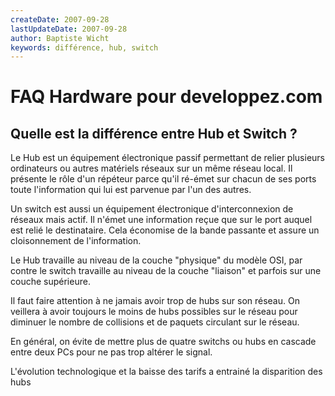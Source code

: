 ```yaml
---
createDate: 2007-09-28
lastUpdateDate: 2007-09-28
author: Baptiste Wicht
keywords: différence, hub, switch
---
```


# FAQ Hardware pour developpez.com

## Quelle est la différence entre Hub et Switch ?

Le Hub est un équipement électronique passif permettant de relier plusieurs ordinateurs ou autres matériels réseaux sur un même réseau local. Il présente le rôle d'un répéteur parce qu'il ré-émet sur chacun de ses ports toute l'information qui lui est parvenue par l'un des autres.

Un switch est aussi un équipement électronique d'interconnexion de réseaux mais actif. Il n'émet une information reçue que sur le port auquel est relié le destinataire. Cela économise de la bande passante et assure un cloisonnement de l'information.

Le Hub travaille au niveau de la couche "physique" du modèle OSI, par contre le switch travaille au niveau de la couche "liaison" et parfois sur une couche supérieure.

Il faut faire attention à ne jamais avoir trop de hubs sur son réseau. On veillera à avoir toujours le moins de hubs possibles sur le réseau pour diminuer le nombre de collisions et de paquets circulant sur le réseau.

En général, on évite de mettre plus de quatre switchs ou hubs en cascade entre deux PCs pour ne pas trop altérer le signal.

L'évolution technologique et la baisse des tarifs a entrainé la disparition des hubs
